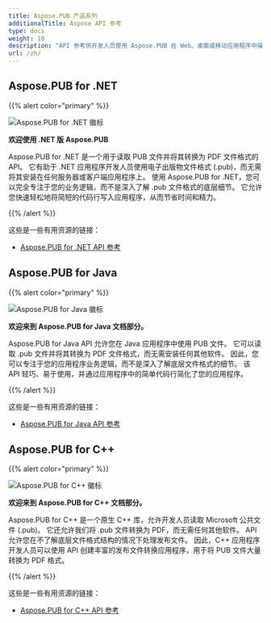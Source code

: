 ```yaml
---
title: Aspose.PUB 产品系列
additionalTitle: Aspose API 参考
type: docs
weight: 10
description: "API 参考供开发人员使用 Aspose.PUB 在 Web、桌面或移动应用程序中操作和处理来自 Word、Excel、PowerPoint、Visio、PDF、CAD 和其他几个类别的文件。"
url: /zh/
---
```


## Aspose.PUB for .NET

{{% alert color="primary" %}}

![Aspose.PUB for .NET 徽标](../home_1.png)

**欢迎使用 .NET 版 Aspose.PUB**

Aspose.PUB for .NET 是一个用于读取 PUB 文件并将其转换为 PDF 文件格式的 API。 它有助于 .NET 应用程序开发人员使用电子出版物文件格式 (.pub)，而无需将其安装在任何服务器或客户端应用程序上。 使用 Aspose.PUB for .NET，您可以完全专注于您的业务逻辑，而不是深入了解 .pub 文件格式的底层细节。 它允许您快速轻松地将简短的代码行写入应用程序，从而节省时间和精力。

{{% /alert %}}

这些是一些有用资源的链接：
- [Aspose.PUB for .NET API 参考](/pub/zh/net/)

## Aspose.PUB for Java

{{% alert color="primary" %}}

![Aspose.PUB for Java 徽标](../home_2.png)

**欢迎来到 Aspose.PUB for Java 文档部分。**

Aspose.PUB for Java API 允许您在 Java 应用程序中使用 PUB 文件。 它可以读取 .pub 文件并将其转换为 PDF 文件格式，而无需安装任何其他软件。 因此，您可以专注于您的应用程序业务逻辑，而不是深入了解底层文件格式的细节。 该 API 轻巧、易于使用，并通过应用程序中的简单代码行简化了您的应用程序。

{{% /alert %}}

这些是一些有用资源的链接：

- [Aspose.PUB for Java API 参考](/pub/java/)


## Aspose.PUB for C++

{{% alert color="primary" %}}

![Aspose.PUB for C++ 徽标](../home_3.png)

**欢迎来到 Aspose.PUB for C++ 文档部分。**

Aspose.PUB for C++ 是一个原生 C++ 库，允许开发人员读取 Microsoft 公共文件 (.pub)。 它还允许我们将 .pub 文件转换为 PDF，而无需任何其他软件。 API 允许您在不了解底层文件格式结构的情况下处理发布文件。 因此，C++ 应用程序开发人员可以使用 API 创建丰富的发布文件转换应用程序，用于将 PUB 文件大量转换为 PDF 格式。

{{% /alert %}}

这些是一些有用资源的链接：
- [Aspose.PUB for C++ API 参考](/pub/cpp/)

